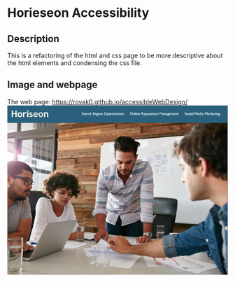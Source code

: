 # Horieseon Accessibility
## Description
This is a refactoring of the html and css page to be more descriptive about the html elements and condensing the css file.  
## Image and webpage
The web page: https://rovak0.github.io/accessibleWebDesign/  
![Image of a the deployed webpage](./assets/images/deployed.png) 